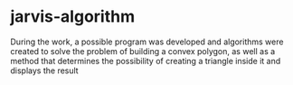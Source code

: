 # jarvis-algorithm
During the work, a possible program was developed and algorithms were created to solve the problem of building a convex polygon, as well as a method that determines the possibility of creating a triangle inside it and displays the result
